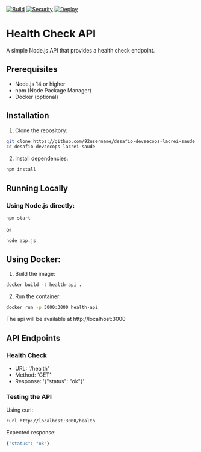 [![Build](https://github.com/92username/desafio-devsecops-lacrei-saude/actions/workflows/ci.yml/badge.svg)](https://github.com/92username/desafio-devsecops-lacrei-saude/actions/workflows/ci.yml)  [![Security](https://github.com/92username/desafio-devsecops-lacrei-saude/actions/workflows/owasp_zap.yml/badge.svg)](https://github.com/92username/desafio-devsecops-lacrei-saude/actions/workflows/owasp_zap.yml)  [![Deploy](https://github.com/92username/desafio-devsecops-lacrei-saude/actions/workflows/deploy.yml/badge.svg)](https://github.com/92username/desafio-devsecops-lacrei-saude/actions/workflows/deploy.yml)
# Health Check API

A simple Node.js API that provides a health check endpoint.

## Prerequisites

- Node.js 14 or higher
- npm (Node Package Manager)
- Docker (optional)

## Installation

1. Clone the repository:
```bash
git clone https://github.com/92username/desafio-devsecops-lacrei-saude
cd desafio-devsecops-lacrei-saude
```

2. Install dependencies:
```bash
npm install
```

## Running Locally
### Using Node.js directly:
```bash
npm start
```

or

```bash
node app.js
```

## Using Docker:

1. Build the image:
```bash
docker build -t health-api .
```

2. Run the container:
```bash
docker run -p 3000:3000 health-api
```
The api will be available at http://localhost:3000

## API Endpoints

### Health Check

- URL: '/health'
- Method: 'GET'
- Response: '{"status": "ok"}'

### Testing the API

Using curl:
```bash
curl http://localhost:3000/health
```
Expected response:
```bash
{"status": "ok"}
```
